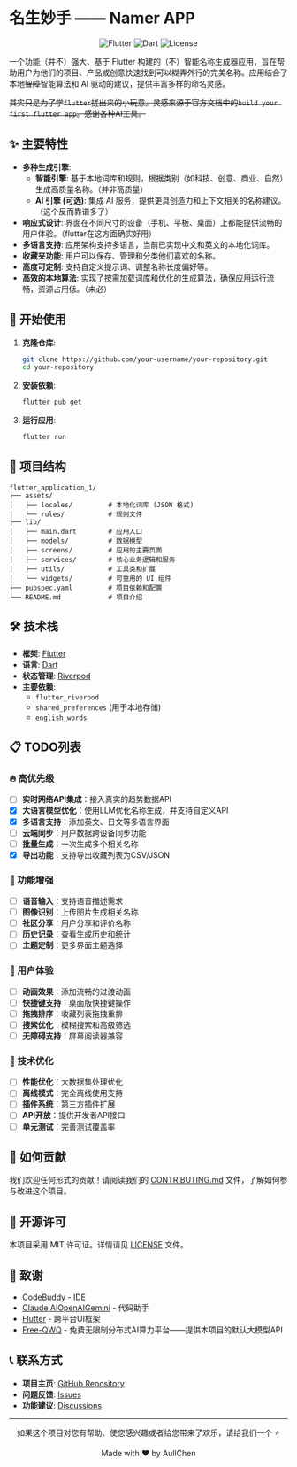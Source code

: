 # 名生妙手 —— Namer APP

<div align="center">
  <img src="https://img.shields.io/badge/Flutter-02569B?style=for-the-badge&logo=flutter&logoColor=white" alt="Flutter">
  <img src="https://img.shields.io/badge/Dart-0175C2?style=for-the-badge&logo=dart&logoColor=white" alt="Dart">
  <img src="https://img.shields.io/badge/License-MIT-green.svg?style=for-the-badge" alt="License">
</div>

一个功能（并不）强大、基于 Flutter 构建的（不）智能名称生成器应用，旨在帮助用户为他们的项目、产品或创意快速找到~~可以糊弄外行的~~完美名称。应用结合了本地~~智障~~智能算法和 AI 驱动的建议，提供丰富多样的命名灵感。

~~其实只是为了学`flutter`搓出来的小玩意。灵感来源于官方文档中的`build your first flutter app`。感谢各种AI工具。~~

## ✨ 主要特性

- **多种生成引擎**:
  - **智能引擎**: 基于本地词库和规则，根据类别（如科技、创意、商业、自然）生成高质量名称。（并非高质量）
  - **AI 引擎 (可选)**: 集成 AI 服务，提供更具创造力和上下文相关的名称建议。（这个反而靠谱多了）
- **响应式设计**: 界面在不同尺寸的设备（手机、平板、桌面）上都能提供流畅的用户体验。（flutter在这方面确实好用）
- **多语言支持**: 应用架构支持多语言，当前已实现中文和英文的本地化词库。
- **收藏夹功能**: 用户可以保存、管理和分类他们喜欢的名称。
- **高度可定制**: 支持自定义提示词、调整名称长度偏好等。
- **高效的本地算法**: 实现了按需加载词库和优化的生成算法，确保应用运行流畅，资源占用低。（未必）

## 🚀 开始使用

1.  **克隆仓库**:
    ```bash
    git clone https://github.com/your-username/your-repository.git
    cd your-repository
    ```

2.  **安装依赖**:
    ```bash
    flutter pub get
    ```

3.  **运行应用**:
    ```bash
    flutter run
    ```

## 📂 项目结构

```
flutter_application_1/
├── assets/
│   ├── locales/         # 本地化词库 (JSON 格式)
│   └── rules/           # 规则文件
├── lib/
│   ├── main.dart        # 应用入口
│   ├── models/          # 数据模型
│   ├── screens/         # 应用的主要页面
│   ├── services/        # 核心业务逻辑和服务
│   ├── utils/           # 工具类和扩展
│   └── widgets/         # 可重用的 UI 组件
├── pubspec.yaml         # 项目依赖和配置
└── README.md            # 项目介绍
```

## 🛠️ 技术栈

- **框架**: [Flutter](https://flutter.dev/)
- **语言**: [Dart](https://dart.dev/)
- **状态管理**: [Riverpod](https://riverpod.dev/)
- **主要依赖**:
  - `flutter_riverpod`
  - `shared_preferences` (用于本地存储)
  - `english_words`

## 📋 TODO列表

### 🔥 高优先级
- [ ] **实时网络API集成**：接入真实的趋势数据API
- [x] **大语言模型优化**：使用LLM优化名称生成，并支持自定义API
- [x] **多语言支持**：添加英文、日文等多语言界面
- [ ] **云端同步**：用户数据跨设备同步功能
- [ ] **批量生成**：一次生成多个相关名称
- [x] **导出功能**：支持导出收藏列表为CSV/JSON

### 🚀 功能增强
- [ ] **语音输入**：支持语音描述需求
- [ ] **图像识别**：上传图片生成相关名称
- [ ] **社区分享**：用户分享和评价名称
- [ ] **历史记录**：查看生成历史和统计
- [ ] **主题定制**：更多界面主题选择

### 🎨 用户体验
- [ ] **动画效果**：添加流畅的过渡动画
- [ ] **快捷键支持**：桌面版快捷键操作
- [ ] **拖拽排序**：收藏列表拖拽重排
- [ ] **搜索优化**：模糊搜索和高级筛选
- [ ] **无障碍支持**：屏幕阅读器兼容

### 🔧 技术优化
- [ ] **性能优化**：大数据集处理优化
- [ ] **离线模式**：完全离线使用支持
- [ ] **插件系统**：第三方插件扩展
- [ ] **API开放**：提供开发者API接口
- [ ] **单元测试**：完善测试覆盖率

## 🤝 如何贡献

我们欢迎任何形式的贡献！请阅读我们的 [CONTRIBUTING.md](CONTRIBUTING.md) 文件，了解如何参与改进这个项目。

## 📄 开源许可

本项目采用 MIT 许可证。详情请见 [LICENSE](LICENSE) 文件。

## 🙏 致谢

- [CodeBuddy](https://www.codebuddy.ai/) - IDE
- [Claude AI](https://www.anthropic.com/)[OpenAI](https://openai.com/)[Gemini](https://gemini.google.com/) - 代码助手
- [Flutter](https://flutter.dev/) - 跨平台UI框架
- [Free-QWQ](https://qwq.aigpu.cn/) - 免费无限制分布式AI算力平台——提供本项目的默认大模型API

## 📞 联系方式

- **项目主页**: [GitHub Repository](https://github.com/AullChen/Namer-APP)
- **问题反馈**: [Issues](https://github.com/AullChen/Namer-APP/issues)
- **功能建议**: [Discussions](https://github.com/AullChen/Namer-APP/discussions)

---

<div align="center">
  <p>如果这个项目对您有帮助、使您感兴趣或者给您带来了欢乐，请给我们一个 ⭐️</p>
  <p>Made with ❤️ by AullChen</p>
</div>